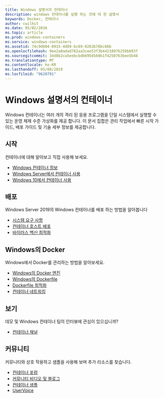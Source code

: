 ```yaml
---
title: Windows 설명서의 컨테이너
description: windows 컨테이너를 실행 하는 것에 대 한 설명서
keywords: Docker, 컨테이너
author: cwilhit
ms.date: 05/02/2016
ms.topic: article
ms.prod: windows-containers
ms.service: windows-containers
ms.assetid: 74c9d604-0915-4d89-bc69-0263b76bc66b
ms.openlocfilehash: 9ee2a0adad762aa3cee53f3b44210976259b693f
ms.sourcegitcommit: 34d8b2ca5eebcbdb6958560b1f4250763bee5b48
ms.translationtype: MT
ms.contentlocale: ko-KR
ms.lasthandoff: 05/08/2019
ms.locfileid: "9620701"
---
```

# <a name="containers-on-windows-documentation"></a>Windows 설명서의 컨테이너

Windows 컨테이너는 여러 개의 격리 된 응용 프로그램을 단일 시스템에서 실행할 수 있는 운영 체제 수준 가상화를 제공 합니다. 이 문서 집합은 관리 작업에서 빠른 시작 가이드, 배포 가이드 및 기술 세부 정보를 제공합니다.

## <a name="getting-started"></a>시작
컨테이너에 대해 알아보고 직접 사용해 보세요.
* [Windows 컨테이너 정보](about/index.md)
* [Windows Server에서 컨테이너 사용](quick-start/quick-start-windows-server.md)
* [Windows 10에서 컨테이너 사용](quick-start/quick-start-windows-10.md)

## <a name="deployment"></a>배포
Windows Server 2019의 Windows 컨테이너를 배포 하는 방법을 알아봅니다

* [시스템 요구 사항](deploy-containers/system-requirements.md)
* [컨테이너 호스트 배포](deploy-containers/deploy-containers-on-server.md)
* [바이러스 백신 최적화](https://docs.microsoft.com/windows-hardware/drivers/ifs/anti-virus-optimization-for-windows-containers)

## <a name="docker-on-windows"></a>Windows의 Docker
Windows에서 Docker를 관리하는 방법을 알아보세요.
* [Windows의 Docker 엔진](manage-docker/configure-docker-daemon.md)
* [Windows의 Dockerfile](manage-docker/manage-windows-dockerfile.md)
* [Dockerfile 최적화](manage-docker/optimize-windows-dockerfile.md)
* [컨테이너 네트워킹](container-networking/architecture.md)

## <a name="watch"></a>보기
데모 및 Windows 컨테이너 팀의 인터뷰에 관심이 있으십니까?
* [컨테이너 채널](https://channel9.msdn.com/Blogs/containers)

## <a name="community"></a>커뮤니티
커뮤니티와 상호 작용하고 샘플을 사용해 보며 추가 리소스를 찾습니다.
* [컨테이너 포럼](https://social.msdn.microsoft.com/Forums/home?forum=windowscontainers)
* [커뮤니티 비디오 및 블로그](communitylinks.md)
* [컨테이너 샘플](https://docs.microsoft.com/virtualization/windowscontainers/samples)
* [UserVoice](https://windowsserver.uservoice.com/forums/304624-containers)
